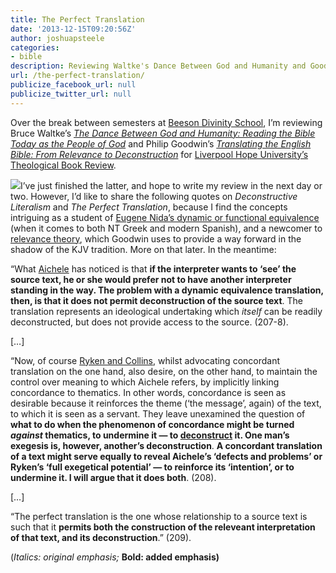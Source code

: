 ```yaml
---
title: The Perfect Translation
date: '2013-12-15T09:20:56Z'
author: joshuapsteele
categories:
- bible
description: Reviewing Waltke's Dance Between God and Humanity and Goodwin's Translating the English Bible for Liverpool Hope's journal.
url: /the-perfect-translation/
publicize_facebook_url: null
publicize_twitter_url: null
---
```

Over the break between semesters at [Beeson Divinity School](http://www.beesondivinity.com/), I’m reviewing Bruce Waltke’s [*The Dance Between God and Humanity: Reading the Bible Today as the People of God*](http://www.eerdmans.com/Products/6736/the-dance-between-god-and-humanity.aspx) and Philip Goodwin’s *[Translating the English Bible: From Relevance to Deconstruction](http://www.amazon.com/Translating-English-Bible-Relevance-Deconstruction/dp/0227173910)* for [Liverpool Hope University’s Theological Book Review](http://www.hope.ac.uk/theologicalbookreview/).

![](http://img1.imagesbn.com/p/9780227173916_p0_v2_s260x420.JPG)I’ve just finished the latter, and hope to write my review in the next day or two. However, I’d like to share the following quotes on *Deconstructive Literalism* and *The Perfect Translation*, because I find the concepts intriguing as a student of [Eugene Nida’s dynamic or functional equivalence](http://en.wikipedia.org/wiki/Dynamic_and_formal_equivalence) (when it comes to both NT Greek and modern Spanish), and a newcomer to [relevance theory](http://en.wikipedia.org/wiki/Relevance_theory), which Goodwin uses to provide a way forward in the shadow of the KJV tradition. More on that later. In the meantime:

“What [Aichele](http://www.amazon.com/The-Control-Biblical-Meaning-Mechanism/dp/B008SLHBC8) has noticed is that **if the interpreter wants to ‘see’ the source text, he or she would prefer not to have another interpreter standing in the way. The problem with a dynamic equivalence translation, then, is that it does not permit deconstruction of the source text**. The translation represents an ideological undertaking which *itself* can be readily deconstructed, but does not provide access to the source. (207-8).

\[…\]

“Now, of course [Ryken and Collins](http://www.amazon.com/The-Word-God-English-Translation/dp/1581344643), whilst advocating concordant translation on the one hand, also desire, on the other hand, to maintain the control over meaning to which Aichele refers, by implicitly linking concordance to thematics. In other words, concordance is seen as desirable because it reinforces the theme (‘the message’, again) of the text, to which it is seen as a servant. They leave unexamined the question of **what to do when the phenomenon of concordance might be turned *against* thematics, to undermine it — to [deconstruct](http://en.wikipedia.org/wiki/Deconstruction) it. One man’s exegesis is, however, another’s deconstruction**. **A concordant translation of a text might serve equally to reveal Aichele’s ‘defects and problems’ or Ryken’s ‘full exegetical potential’ — to reinforce its ‘intention’, or to undermine it. I will argue that it does both**. (208).

\[…\]

“The perfect translation is the one whose relationship to a source text is such that it **permits both the construction of the releveant interpretation of that text, and its deconstruction**.” (209).

(*Italics: original emphasis;* **Bold: added emphasis)**